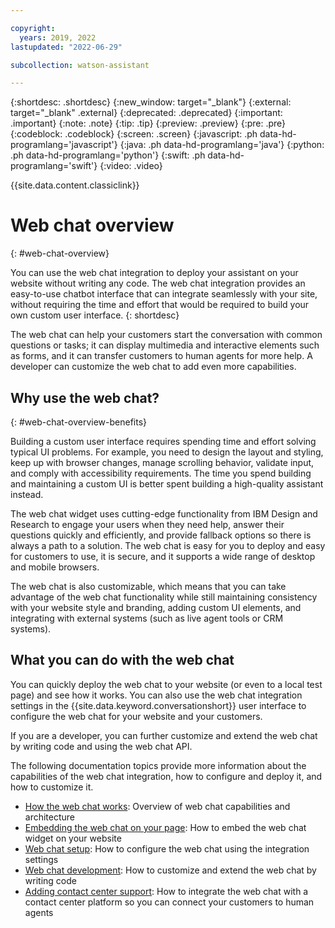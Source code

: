 ```yaml
---

copyright:
  years: 2019, 2022
lastupdated: "2022-06-29"

subcollection: watson-assistant

---
```


{:shortdesc: .shortdesc}
{:new_window: target="_blank"}
{:external: target="_blank" .external}
{:deprecated: .deprecated}
{:important: .important}
{:note: .note}
{:tip: .tip}
{:preview: .preview}
{:pre: .pre}
{:codeblock: .codeblock}
{:screen: .screen}
{:javascript: .ph data-hd-programlang='javascript'}
{:java: .ph data-hd-programlang='java'}
{:python: .ph data-hd-programlang='python'}
{:swift: .ph data-hd-programlang='swift'}
{:video: .video}

{{site.data.content.classiclink}}

# Web chat overview
{: #web-chat-overview}

You can use the web chat integration to deploy your assistant on your website without writing any code. The web chat integration provides an easy-to-use chatbot interface that can integrate seamlessly with your site, without requiring the time and effort that would be required to build your own custom user interface.
{: shortdesc}

The web chat can help your customers start the conversation with common questions or tasks; it can display multimedia and interactive elements such as forms, and it can transfer customers to human agents for more help. A developer can customize the web chat to add even more capabilities.

## Why use the web chat?
{: #web-chat-overview-benefits}

Building a custom user interface requires spending time and effort solving typical UI problems. For example, you need to design the layout and styling, keep up with browser changes, manage scrolling behavior, validate input, and comply with accessibility requirements. The time you spend building and maintaining a custom UI is better spent building a high-quality assistant instead.

The web chat widget uses cutting-edge functionality from IBM Design and Research to engage your users when they need help, answer their questions quickly and efficiently, and provide fallback options so there is always a path to a solution. The web chat is easy for you to deploy and easy for customers to use, it is secure, and it supports a wide range of desktop and mobile browsers.

The web chat is also customizable, which means that you can take advantage of the web chat functionality while still maintaining consistency with your website style and branding, adding custom UI elements, and integrating with external systems (such as live agent tools or CRM systems).

## What you can do with the web chat

You can quickly deploy the web chat to your website (or even to a local test page) and see how it works. You can also use the web chat integration settings in the {{site.data.keyword.conversationshort}} user interface to configure the web chat for your website and your customers.

If you are a developer, you can further customize and extend the web chat by writing code and using the web chat API.

The following documentation topics provide more information about the capabilities of the web chat integration, how to configure and deploy it, and how to customize it.

- [How the web chat works](/docs/watson-assistant?topic=watson-assistant-web-chat-architecture.md): Overview of web chat capabilities and architecture
- [Embedding the web chat on your page](/docs/watson-assistant?topic=watson-assistant-deploy-web-chat): How to embed the web chat widget on your website
- [Web chat setup](/docs/watson-assistant?topic=watson-assistant-web-chat-config): How to configure the web chat using the integration settings
- [Web chat development](/docs/watson-assistant?topic=watson-assistant-web-chat-config): How to customize and extend the web chat by writing code
- [Adding contact center support](/docs/watson-assistant?topic=watson-assistant-deploy-web-chat-haa): How to integrate the web chat with a contact center platform so you can connect your customers to human agents

